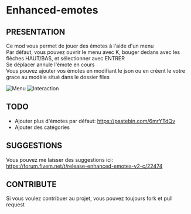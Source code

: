 # Enhanced-emotes

## PRESENTATION

Ce mod vous permet de jouer des émotes à l'aide d'un menu <br />
Par défaut, vous pouvez ouvrir le menu avec K, bouger dedans avec les flèches HAUT/BAS, et sélectionner avec ENTRER <br /> 
Se déplacer annule l'émote en cours <br /> 
Vous pouvez ajouter vos émotes en modifiant le json ou en créent le votre grace au modèle situé dans le dossier files <br />

![Menu](https://puu.sh/wk4cB.jpg)
![Interaction](https://puu.sh/wk4fP.jpg)

## TODO
- Ajouter plus d'émotes par défaut: https://pastebin.com/6mrYTdQv
- Ajouter des catégories

## SUGGESTIONS
Vous pouvez me laisser des suggestions ici: https://forum.fivem.net/t/release-enhanced-emotes-v2-c/22474

## CONTRIBUTE
Si vous voulez contribuer au projet, vous pouvez toujours fork et pull request